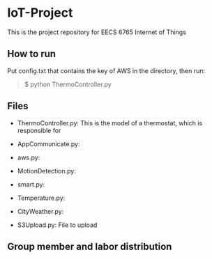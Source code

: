 # IoT-Project
This is the project repository for EECS 6765 Internet of Things


## How to run
Put config.txt that contains the key of AWS in the directory, then run:
> $ python ThermoController.py





## Files
- ThermoController.py:
This is the model of a thermostat, which is responsible for 






- AppCommunicate.py:




- aws.py:





- MotionDetection.py:




- smart.py:




- Temperature.py:


- CityWeather.py:

- S3Upload.py:
File to upload 


## Group member and labor distribution
